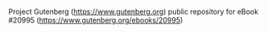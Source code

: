 Project Gutenberg (https://www.gutenberg.org) public repository for eBook #20995 (https://www.gutenberg.org/ebooks/20995)
